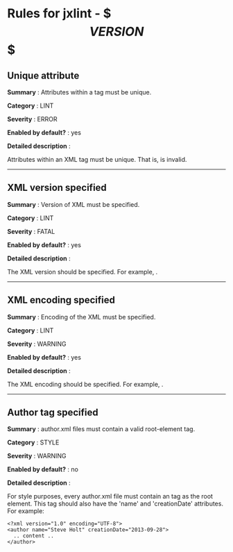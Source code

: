 Rules for jxlint - $$$VERSION$$$
========================

Unique attribute
----------------
**Summary** : Attributes within a tag must be unique.

**Category** : LINT

**Severity** : ERROR

**Enabled by default?** : yes


**Detailed description** :

Attributes within an XML tag must be unique. That is, <tag a="x" a="y"> is invalid.

---

XML version specified
---------------------
**Summary** : Version of XML must be specified.

**Category** : LINT

**Severity** : FATAL

**Enabled by default?** : yes


**Detailed description** :

The XML version should be specified. For example, <?xml version="1.0" encoding="UTF-8"?>.

---

XML encoding specified
----------------------
**Summary** : Encoding of the XML must be specified.

**Category** : LINT

**Severity** : WARNING

**Enabled by default?** : yes


**Detailed description** :

The XML encoding should be specified. For example, <?xml version="1.0" encoding="UTF-8"?>.

---

Author tag specified
--------------------
**Summary** : author.xml files must contain a valid root-element <author> tag.

**Category** : STYLE

**Severity** : WARNING

**Enabled by default?** : no


**Detailed description** :

For style purposes, every author.xml file must contain an <author> tag as the
root element. This tag should also have the 'name' and 'creationDate'
attributes. For example:

    <?xml version="1.0" encoding="UTF-8">
    <author name="Steve Holt" creationDate="2013-09-28">
      .. content ..
    </author>




